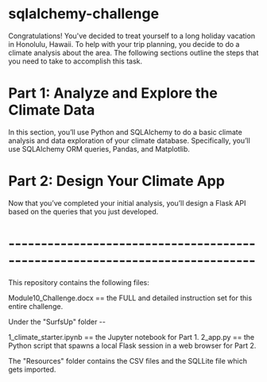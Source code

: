 # sqlalchemy-challenge

Congratulations! You've decided to treat yourself to a long holiday vacation in Honolulu, Hawaii. To help with your trip planning, you decide to do a climate analysis about the area. The following sections outline the steps that you need to take to accomplish this task.

# Part 1: Analyze and Explore the Climate Data

In this section, you’ll use Python and SQLAlchemy to do a basic climate analysis and data exploration of your climate database. Specifically, you’ll use SQLAlchemy ORM queries, Pandas, and Matplotlib.

# Part 2: Design Your Climate App

Now that you’ve completed your initial analysis, you’ll design a Flask API based on the queries that you just developed.

# ----------------------------------------------------------------------------

This repository contains the following files:

Module10_Challenge.docx == the FULL and detailed instruction set for this entire challenge.

Under the "SurfsUp" folder --

1_climate_starter.ipynb == the Jupyter notebook for Part 1.
2_app.py == the Python script that spawns a local Flask session in a web browser for Part 2.

The "Resources" folder contains the CSV files and the SQLLite file which gets imported.

